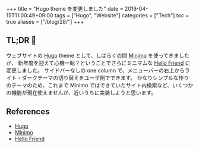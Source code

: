 +++
title = "Hugo theme を変更しました"
date  = 2019-04-15T11:00:49+09:00
tags  = ["Hugo", "Website"]
categories  = ["Tech"]
toc = true
aliases = ["/blog/28/"]
+++

## TL;DR :cherry_blossom:

ウェブサイトの [Hugo] theme として、しばらくの間 [Minimo] を使ってきましたが、 新年度を迎えて心機一転？ということでさらにミニマムな [Hello Friend] に変更しました。
サイドバーなしの one column で、メニューバーの右上からライト・ダークテーマの切り替えをユーザ側でできます。
かなりシンプルな作りのテーマのため、これまで Minimo ではできていたサイト内検索など、いくつかの機能が現在使えませんが、近いうちに実装しようと思います。

## References

- [Hugo]
- [Minimo]
- [Hello Friend]

[Hugo]: https://gohugo.io/
[Minimo]: https://github.com/MunifTanjim/minimo
[Hello Friend]: https://github.com/panr/hugo-theme-hello-friend
